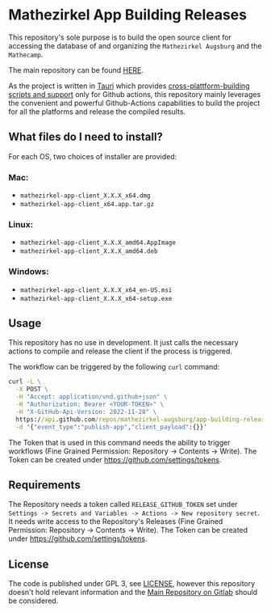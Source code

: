 # Mathezirkel App Building Releases

This repository's sole purpose is to build the open source client for accessing the database of and organizing the `Mathezirkel Augsburg` and the `Mathecamp`.

The main repository can be found [HERE](https://gitlab.com/mathezirkel/mathezirkel-app/client).

As the project is written in [Tauri](https://tauri.app/) which provides [cross-plattform-building scripts and support](https://tauri.app/v1/guides/building/cross-platform) only for Github actions, this repository mainly leverages the convenient and powerful Github-Actions capabilities to build the project for all the platforms and release the compiled results.

## What files do I need to install?

For each OS, two choices of installer are provided:

### Mac:

- `mathezirkel-app-client_X.X.X_x64.dmg`
- `mathezirkel-app-client_x64.app.tar.gz`

### Linux:

- `mathezirkel-app-client_X.X.X_amd64.AppImage`
- `mathezirkel-app-client_X.X.X_amd64.deb`

### Windows:

- `mathezirkel-app-client_X.X.X_x64_en-US.msi`
- `mathezirkel-app-client_X.X.X_x64-setup.exe`

## Usage

This repository has no use in development. It just calls the necessary actions to compile and release the client if the process is triggered.

The workflow can be triggered by the following `curl` command:

```cmd
curl -L \
  -X POST \
  -H "Accept: application/vnd.github+json" \
  -H "Authorization: Bearer <YOUR-TOKEN>" \
  -H "X-GitHub-Api-Version: 2022-11-28" \
  https://api.github.com/repos/mathezirkel-augsburg/app-building-releases/dispatches \
  -d '{"event_type":"publish-app","client_payload":{}}'
```

The Token that is used in this command needs the ability to trigger workflows (Fine Grained Permission: Repository -> Contents -> Write).
The Token can be created under https://github.com/settings/tokens.

## Requirements

The Repository needs a token called `RELEASE_GITHUB_TOKEN` set under `Settings -> Secrets and Variables -> Actions -> New repository secret`. It needs write access to the Repository's Releases (Fine Grained Permission: Repository -> Contents -> Write).
The Token can be created under https://github.com/settings/tokens.

## License

The code is published under GPL 3, see [LICENSE](LICENSE), however this repository doesn't hold relevant information and the [Main Repository on Gitlab](https://gitlab.com/mathezirkel/mathezirkel-app/client) should be considered.
